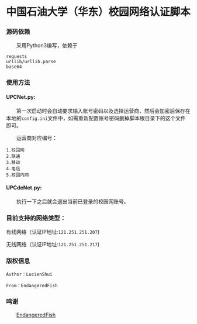 # 中国石油大学（华东）校园网络认证脚本


### 源码依赖
&emsp;&emsp;采用Python3编写，依赖于

```
requests
urllib/urllib.parse
base64
```

### 使用方法

#### UPCNet.py:

&emsp;&emsp;第一次启动时会自动要求输入账号密码以及选择运营商，然后会加密后保存在本地的`config.ini`文件中，如需重新配置账号密码删掉脚本根目录下的这个文件即可。

&emsp;&emsp;运营商对应编号：

```
1.校园网
2.联通
3.移动
4.电信
5.校园内网
```

#### UPCdeNet.py:

&emsp;&emsp;执行一下之后就会退出当前已登录的校园网账号。

### 目前支持的网络类型：

有线网络（认证IP地址:`121.251.251.207`)

无线网络（认证IP地址:`121.251.251.217`)

### 版权信息

```
Author：LucienShui

From：EndangeredFish
```

### 鸣谢

&emsp;&emsp;[EndangeredFish](https://github.com/EndangeredF1sh)
